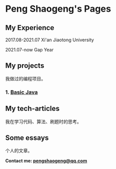 # Peng Shaogeng's Pages

## My Experience
 2017.08-2021.07 Xi'an Jiaotong University

 2021.07-now Gap Year

## My projects
我做过的编程项目。
### 1. [Basic Java](https://github.com/NikolaPeng/NikolaPeng.github.io/blob/main/BasicJava.md)

## My tech-articles
我在学习代码、算法、刷题时的思考。

## Some essays
个人的文章。



**Contact me: pengshaogeng@qq.com**



